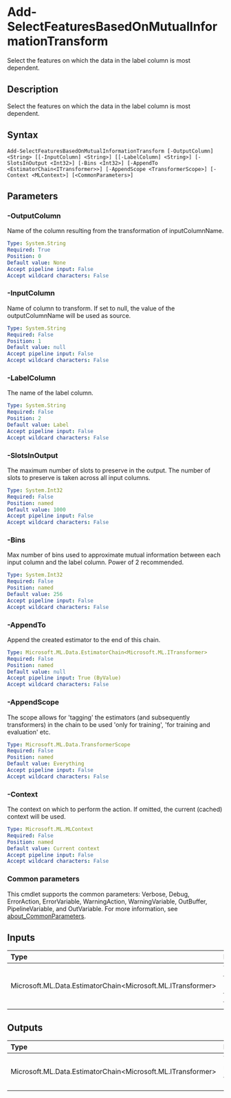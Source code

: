 # Add-SelectFeaturesBasedOnMutualInformationTransform

Select the features on which the data in the label column is most dependent.

## Description

Select the features on which the data in the label column is most dependent.

## Syntax

```
Add-SelectFeaturesBasedOnMutualInformationTransform [-OutputColumn] <String> [[-InputColumn] <String>] [[-LabelColumn] <String>] [-SlotsInOutput <Int32>] [-Bins <Int32>] [-AppendTo <EstimatorChain<ITransformer>>] [-AppendScope <TransformerScope>] [-Context <MLContext>] [<CommonParameters>]
```

## Parameters

### -OutputColumn

Name of the column resulting from the transformation of inputColumnName.

```yaml
Type: System.String
Required: True
Position: 0
Default value: None
Accept pipeline input: False
Accept wildcard characters: False
```

### -InputColumn

Name of column to transform. If set to null, the value of the outputColumnName will be used as source.

```yaml
Type: System.String
Required: False
Position: 1
Default value: null
Accept pipeline input: False
Accept wildcard characters: False
```

### -LabelColumn

The name of the label column.

```yaml
Type: System.String
Required: False
Position: 2
Default value: Label
Accept pipeline input: False
Accept wildcard characters: False
```

### -SlotsInOutput

The maximum number of slots to preserve in the output. The number of slots to preserve is taken across all input columns.

```yaml
Type: System.Int32
Required: False
Position: named
Default value: 1000
Accept pipeline input: False
Accept wildcard characters: False
```

### -Bins

Max number of bins used to approximate mutual information between each input column and the label column. Power of 2 recommended.

```yaml
Type: System.Int32
Required: False
Position: named
Default value: 256
Accept pipeline input: False
Accept wildcard characters: False
```

### -AppendTo

Append the created estimator to the end of this chain.

```yaml
Type: Microsoft.ML.Data.EstimatorChain<Microsoft.ML.ITransformer>
Required: False
Position: named
Default value: null
Accept pipeline input: True (ByValue)
Accept wildcard characters: False
```

### -AppendScope

The scope allows for 'tagging' the estimators (and subsequently transformers) in the chain to be used 'only for training', 'for training and evaluation' etc.

```yaml
Type: Microsoft.ML.Data.TransformerScope
Required: False
Position: named
Default value: Everything
Accept pipeline input: False
Accept wildcard characters: False
```

### -Context

The context on which to perform the action. If omitted, the current (cached) context will be used.

```yaml
Type: Microsoft.ML.MLContext
Required: False
Position: named
Default value: Current context
Accept pipeline input: False
Accept wildcard characters: False
```

### Common parameters

This cmdlet supports the common parameters: Verbose, Debug, ErrorAction, ErrorVariable, WarningAction, WarningVariable, OutBuffer, PipelineVariable, and OutVariable. For more information, see [about_CommonParameters](https://go.microsoft.com/fwlink/?LinkID=113216).

## Inputs

| Type | Description |
|:---|:---|
| Microsoft.ML.Data.EstimatorChain<Microsoft.ML.ITransformer> | You can pipe the EstimatorChain to append to this cmdlet. |

## Outputs

| Type | Description |
|:---|:---|
| Microsoft.ML.Data.EstimatorChain<Microsoft.ML.ITransformer> | This cmdlet returns the appended EstimatorChain. |


